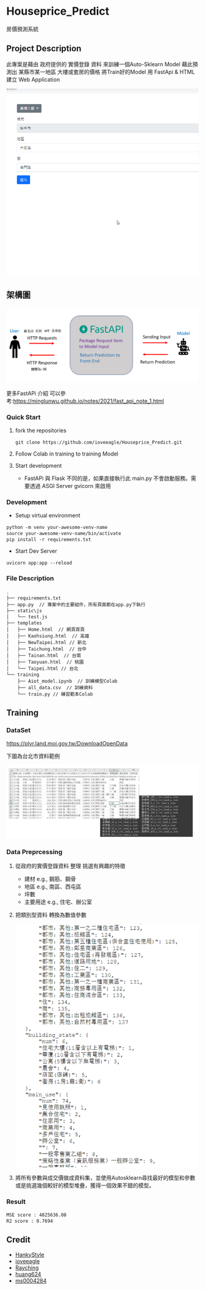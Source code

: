 # Houseprice_Predict

房價預測系統

## Project Description

此專案是藉由 政府提供的 實價登錄 資料 來訓練一個Auto-Sklearn Model 藉此預測出 某縣市某一地區 大樓或套房的價格
將Train好的Model 用 FastApi & HTML 建立 Web Application

![image](demo.gif)

## 架構圖
![](image/README/1644571590464.png)

更多FastAPi 介紹 可以參考:https://minglunwu.github.io/notes/2021/fast_api_note_1.html


### Quick Start

1. fork the repositories

   ```shell
   git clone https://github.com/ioveeagle/Houseprice_Predict.git
   ```


2. Follow Colab in training to training Model


3. Start development
   +  FastAPi 與 Flask 不同的是，如果直接執行此 main.py 不會啟動服務。需要透過 ASGI Server gvicorn 來啟用
      

### Development

- Setup virtual environment

```shell
python -m venv your-awesome-venv-name
source your-awesome-venv-name/bin/activate
pip install -r requirements.txt
```

- Start Dev Server

```shell
uvicorn app:app --reload
```

### File Description
```
.
├── requirements.txt 
├── app.py  // 專案中的主要組件，所有頁面都在app.py下執行
├── static\js
│   └── test.js
├── templates
│   ├── Home.html  // 網頁首頁
│   ├── Kaohsiung.html  // 高雄
│   ├── NewTaipei.html // 新北
│   ├── Taichung.html  // 台中
│   ├── Tainan.html  // 台南
│   ├── Taoyuan.html  // 桃園
│   └── Taipei.html // 台北
└── training  
    ├── Aiot_model.ipynb  // 訓練模型Colab
    ├── all_data.csv  // 訓練資料
    └── train.py // 練習範本Colab
```

## Training

### DataSet 

https://plvr.land.moi.gov.tw/DownloadOpenData

下圖為台北市資料範例

![](image/README/1644571646624.png)

### Data Preprcessing

1. 從政府的實價登錄資料 整理 挑選有興趣的特徵
   
     + 建材 e.g., 鋼筋、鋼骨
     + 地區 e.g., 南區、西屯區
     + 坪數
     + 主要用途 e.g., 住宅、辦公室

2. 把類別型資料 轉換為數值參數

    ![](image/README/1644571659503.png)

3.  將所有參數與成交價做成資料集，並使用Autosklearn尋找最好的模型和參數 或是挑選幾個較好的模型堆疊，獲得一個效果不錯的模型。


### Result

    MSE score : 4825636.08
    R2 score : 0.7694

## Credit

- [HankyStyle](https://github.com/HankyStyle)
- [ioveeagle](https://github.com/ioveeagle)
- [Rayching](https://github.com/Rayching)
- [huang624](https://github.com/huang624)
- [ms0004284](https://github.com/fcu-d0589769)
